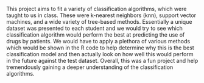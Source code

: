 
This project aims to fit a variety of classification algorithms, which were taught to us in class. These were k-nearest neighbors (knn), support vector machines, and a wide variety of tree-based methods. Essentially a unique dataset was presented to each student and we would try to see which classification algorithm would perform the best at predicting the use of drugs by patients. We would have to apply a plethora of various methods which would be shown in the R code to help determine why this is the best classification model and then actually look on how well this would perform in the future against the test dataset. Overall, this was a fun project and help tremendously gaining a deeper understanding of the classification algorithms.